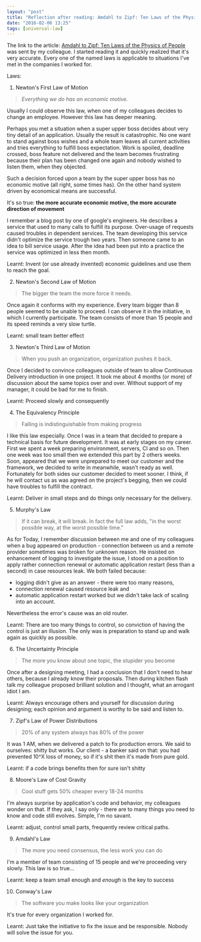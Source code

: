 ```yaml
---
layout: "post"
title: "Reflection after reading: Amdahl to Zipf: Ten Laws of the Physics of People"
date: "2016-02-06 13:25"
tags: [universal-law]
---
```


The link to the article: [Amdahl to Zipf: Ten Laws of the Physics of People](http://hintjens.com/blog:100)
was sent by my colleague. I started reading it and quickly realized that it's very accurate.
Every one of the named laws is applicable to situations I've met in the companies I worked for.

Laws:
1. Newton's First Law of Motion

  > *Everything we do has an economic motive.*

  Usually I could observe this law, when one of my colleagues decides to change an employee. However this law has deeper meaning.

  Perhaps you met a situation when a super upper boss decides about very tiny detail of an application. Usually the result is catastrophic. No one want to stand against boss wishes and a whole team leaves all current activities and tries everything to fulfill boss expectation. Work is spoiled, deadline crossed, boss feature not delivered and the team becomes frustrating because their plan has been changed one again and nobody wished to listen them, when they objected.

  Such a decision forced upon a team by the super upper boss has no economic motive (all right, some times has). On the other hand system driven by economical means are successful.

  It's so true: **the more accurate economic motive, the more accurate direction of movement**

  I remember a blog post by one of google's engineers. He describes a service that used to many calls to fulfill its purpose. Over-usage of requests caused troubles in dependent services. The team developing this service didn't optimize the service trough two years. Then someone came to an idea to bill service usage. After the idea had been put into a practice the service was optimized in less then month.

  Learnt: Invent (or use already invented) economic guidelines and use them to reach the goal.

2. Newton's Second Law of Motion

  > The bigger the team the more force it needs.

  Once again it conforms with my experience. Every team bigger than 8 people seemed to be unable to proceed. I can observe it in the initiative, in which I currently participate. The team consists of more than 15 people and its speed reminds a very slow turtle.

  Learnt: small team better effect

3. Newton's Third Law of Motion

  > When you push an organization, organization pushes it back.

  Once I decided to convince colleagues outside of team to allow Continuous Delivery introduction in one project. It took me about 4 months (or more) of discussion about the same topics over and over. Without support of my manager, it could be bad for me to finish.

  Learnt: Proceed slowly and consequently

4. The Equivalency Principle

  > Falling is indistinguishable from making progress

  I like this law especially. Once I was in a team that decided to prepare a technical basis for future development. It was at early stages on my career. First we spent a week preparing environment, servers, CI and so on. Then one week was too small then we extended this part by 2 others weeks. Soon, appeared that we were unprepared to meet our customer and the framework, we decided to write in meanwhile, wasn't ready as well. Fortunately for both sides our customer decided to meet sooner. I think, if he will contact us as was agreed on the project's begging, then we could have troubles to fulfill the contract.

  Learnt: Deliver in small steps and do things only necessary for the delivery.

5. Murphy's Law

  > If it can break, it will break. In fact the full law adds, "in the worst possible way, at the worst possible time."

  As for Today, I remember discussion between me and one of my colleagues when a bug appeared on production - connection between us and a remote provider sometimes was broken for unknown reason. He insisted on enhancement of logging to investigate the issue, I stood on a position to apply rather connection renewal or automatic application restart (less than a second) in case resources leak. We both failed because:
  * logging didn't give as an answer - there were too many reasons,
  * connection renewal caused resource leak and
  * automatic application restart worked but we didn't take lack of scaling into an account.

  Nevertheless the error's cause was an old router.

  Learnt: There are too many things to control, so conviction of having the control is just an illusion. The only was is preparation to stand up and walk again as quickly as possible.

6. The Uncertainty Principle

  >The more you know about one topic, the stupider you become

  Once after a designing meeting, I had a conclusion that I don't need to hear others, because I already know their proposals. Then during kitchen flash talk my colleague proposed brilliant solution and I thought, what an arrogant idiot I am.

  Learnt: Always encourage others and yourself for discussion during designing; each opinion and argument is worthy to be said and listen to.

7. Zipf's Law of Power Distributions

  > 20% of any system always has 80% of the power

  It was 1 AM, when we delivered a patch to fix production errors. We said to ourselves: shitty but works. Our client - a banker said on that: you had prevented 10^X loss of money, so if it's shit then it's made from pure gold.

  Learnt: if a code brings benefits then for sure isn't shitty

8. Moore's Law of Cost Gravity

  > Cool stuff gets 50% cheaper every 18-24 months

  I'm always surprise by application's code and behavior, my colleagues wonder on that. If they ask, I say only - there are to many things you need to know and code still evolves. Simple, I'm no savant.

  Learnt: adjust, control small parts, frequently review critical paths.

9. Amdahl's Law

  > The more you need consensus, the less work you can do

  I'm a member of team consisting of 15 people and we're proceeding very slowly. This law is so true...

  Learnt: keep a team small enough and *enough* is the key to success

10. Conway's Law

  >The software you make looks like your organization

  It's true for every organization I worked for.

  Learnt: Just take the initiative to fix the issue and be responsible. Nobody will solve the issue for you.

